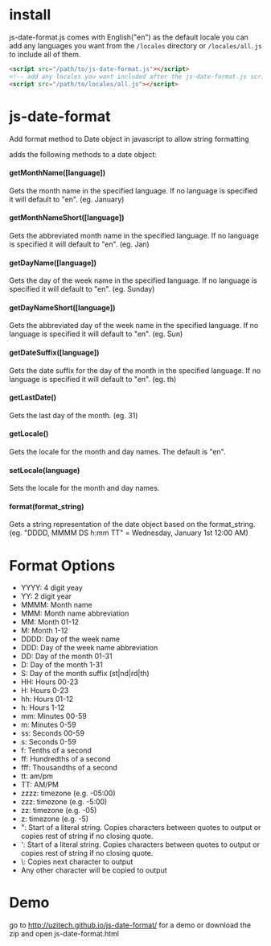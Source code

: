 install
=======

js-date-format.js comes with English("en") as the default locale you can add any languages you want from the `/locales` directory or `/locales/all.js` to include all of them.

```html
<script src="/path/to/js-date-format.js"></script>
<!-- add any locales you want included after the js-date-format.js script-->
<script src="/path/to/locales/all.js"></script>
```

js-date-format
==============

Add format method to Date object in javascript to allow string formatting

adds the following methods to a date object:

#### getMonthName([language])

Gets the month name in the specified language. If no language is specified it will default to "en". (eg. January)

#### getMonthNameShort([language])

Gets the abbreviated month name in the specified language. If no language is specified it will default to "en". (eg. Jan)

#### getDayName([language])

Gets the day of the week name in the specified language. If no language is specified it will default to "en". (eg. Sunday)

#### getDayNameShort([language])

Gets the abbreviated day of the week name in the specified language. If no language is specified it will default to "en". (eg. Sun)

#### getDateSuffix([language])

Gets the date suffix for the day of the month in the specified language. If no language is specified it will default to "en". (eg. th)

#### getLastDate()

Gets the last day of the month. (eg. 31)

#### getLocale()

Gets the locale for the month and day names. The default is "en".

#### setLocale(language)

Sets the locale for the month and day names.

#### format(format_string)

Gets a string representation of the date object based on the format_string. (eg. "DDDD, MMMM DS h:mm TT" = Wednesday, January 1st 12:00 AM)

Format Options
==============


- YYYY: 4 digit yeay
- YY: 2 digit year
- MMMM: Month name
- MMM: Month name abbreviation
- MM: Month 01-12
- M: Month 1-12
- DDDD: Day of the week name
- DDD: Day of the week name abbreviation
- DD: Day of the month 01-31
- D: Day of the month 1-31
- S: Day of the month suffix (st|nd|rd|th)
- HH: Hours 00-23
- H: Hours 0-23
- hh: Hours 01-12
- h: Hours 1-12
- mm: Minutes 00-59
- m: Minutes 0-59
- ss: Seconds 00-59
- s: Seconds 0-59
- f: Tenths of a second
- ff: Hundredths of a second
- fff: Thousandths of a second
- tt: am/pm
- TT: AM/PM
- zzzz: timezone (e.g. -05:00)
- zzz: timezone (e.g. -5:00)
- zz: timezone (e.g. -05)
- z: timezone (e.g. -5)
- ": Start of a literal string. Copies characters between quotes to output or copies rest of string if no closing quote.
- ': Start of a literal string. Copies characters between quotes to output or copies rest of string if no closing quote.
- \\: Copies next character to output
- Any other character will be copied to output

Demo
====

go to http://uzitech.github.io/js-date-format/ for a demo or download the zip and open js-date-format.html
